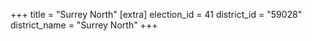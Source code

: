 +++
title = "Surrey North"
[extra]
election_id = 41
district_id = "59028"
district_name = "Surrey North"
+++
